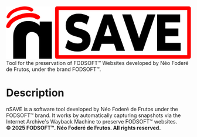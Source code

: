 ![](logo_nsave.png)<br>
Tool for the preservation of FODSOFT™ Websites developed by Néo Foderé de Frutos, under the brand FODSOFT™.
# Description
nSAVE is a software tool developed by Néo Foderé de Frutos under the FODSOFT™ brand. It works by automatically capturing snapshots via the Internet Archive's Wayback Machine to preserve FODSOFT™ websites.<br>
**© 2025 FODSOFT™. Néo Foderé de Frutos. All rights reserved.**
